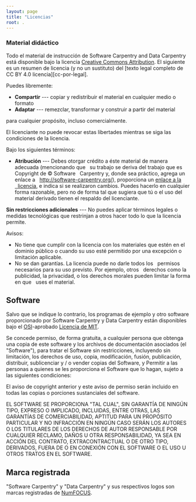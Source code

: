 ```yaml
---
layout: page
title: "Licencias"
root: .
---
```

### Material didáctico

Todo el material de instrucción de Software Carpentry and Data Carpentry está
disponible bajo la licencia [Creative Commons Attribution][cc-por-humano]. El siguiente es un resumen de licencia
(y no un sustituto) del [texto legal completo de CC BY 4.0
licencia][cc-por-legal].

Puedes libremente:

* **Compartir** --- copiar y redistribuir el material en cualquier medio o formato
* **Adaptar** --- remezclar, transformar y construir a partir del material

para cualquier propósito, incluso comercialmente.

El licenciante no puede revocar estas libertades mientras se siga las
condiciones de la licencia.

Bajo los siguientes términos:

* **Atribución** --- Debes otorgar crédito a éste material de manera adecuada (mencionando que
  su trabajo se deriva del trabajo que es Copyright de © Software
  Carpentry y, donde sea práctico, agrega un enlace a
  http://software-carpentry.org/), proporciona un [enlace a la
  licencia][cc-por-humano], e indica si se realizaron cambios. Puedes hacerlo en cualquier forma razonable, 
  pero no de forma tal que sugiera que tú o el uso del material derivado tienen el respaldo del licenciante. 

**Sin restricciones adicionales** --- No puedes aplicar términos legales o
medidas tecnológicas que restrinjan a otros hacer
todo lo que la licencia permite. 

Avisos:

* No tiene que cumplir con la licencia con los materiales que estén en el dominio público 
  o cuando su uso esté permitido por una excepción o limitación aplicable. 
* No se dan garantías. La licencia puede no darle todos los
  permisos necesarios para su uso previsto. Por ejemplo, otros
  derechos como la publicidad, la privacidad, o los derechos morales pueden limitar la forma en que
  uses el material.

## Software

Salvo que se indique lo contrario, los programas de ejemplo y otro software
proporcionado por Software Carpentry y Data Carpentry están disponibles bajo el
[OSI][osi]-aprobado
[Licencia de MIT][mit-license].

Se concede permiso, de forma gratuita, a cualquier persona que obtenga
una copia de este software y los archivos de documentación asociados (el
"Software"), para tratar el Software sin restricciones, incluyendo
sin limitación, los derechos de uso, copia, modificación, fusión, publicación,
distribuir, sublicenciar y / o vender copias del Software, y
Permitir a las personas a quienes se les proporciona el Software que lo hagan, sujeto a
las siguientes condiciones:

El aviso de copyright anterior y este aviso de permiso serán
incluido en todas las copias o porciones sustanciales del software.

EL SOFTWARE SE PROPORCIONA "TAL CUAL", SIN GARANTÍA DE NINGÚN TIPO,
EXPRESO O IMPLICADO, INCLUIDAS, ENTRE OTRAS, LAS GARANTÍAS DE
COMERCIABILIDAD, APTITUD PARA UN PROPÓSITO PARTICULAR Y
NO INFRACCIÓN EN NINGÚN CASO SERÁN LOS AUTORES O LOS TITULARES DE LOS DERECHOS DE AUTOR
RESPONSABLE POR CUALQUIER RECLAMO, DAÑOS U OTRA RESPONSABILIDAD, YA SEA EN ACCIÓN
DEL CONTRATO, EXTRACONTRACTUAL O DE OTRO TIPO, DERIVADOS, FUERA DE O EN CONEXIÓN
CON EL SOFTWARE O EL USO U OTROS TRATOS EN EL SOFTWARE.

## Marca registrada

"Software Carpentry" y "Data Carpentry" y sus respectivos logos
son marcas registradas de [NumFOCUS][numfocus].

[cc-por-humano]: https://creativecommons.org/licenses/by/4.0/
[cc-by-legal]: https://creativecommons.org/licenses/by/4.0/legalcode
[mit-license]: https://opensource.org/licenses/mit-license.html
[numfocus]: https://numfocus.org/
[osi]: https://opensource.org
